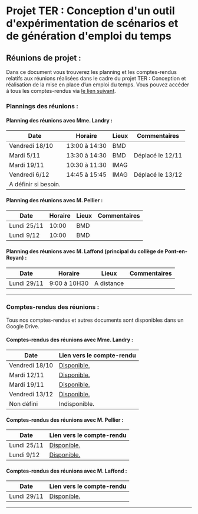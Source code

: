 #  Projet TER : Conception d'un outil d'expérimentation de scénarios et de génération d'emploi du temps

## Réunions de projet : 
Dans ce document vous trouverez les planning et les comptes-rendus relatifs aux réunions réalisées dans le cadre du projet TER : Conception et réalisation de la mise en place d’un emploi du temps. 
Vous pouvez accéder à tous les comptes-rendus via [le lien suivant](https://drive.google.com/drive/folders/14-HWxcOXcnJf5WjjvTNWQ2tMvVvIMdCz?usp=sharing).

### Plannings des réunions :

#### Planning des réunions avec Mme. Landry : 
| Date          | Horaire        | Lieux | Commentaires      |
|---------------|----------------|-------|-------------------|
| Vendredi 18/10| 13:00 à 14:30  | BMD   |                   |
| Mardi 5/11    | 13:30 à 14:30  | BMD   | Déplacé le 12/11  |
| Mardi 19/11   | 10:30 à 11:30  | IMAG  |                   |
| Vendredi 6/12 | 14:45 à 15:45  | IMAG  | Déplacé le 13/12  |
| A définir si besoin. |               |       |                   |

#### Planning des réunions avec M. Pellier : 
| Date          | Horaire        | Lieux | Commentaires      |
|---------------|----------------|-------|-------------------|
| Lundi 25/11   | 10:00          | BMD   |                   |
| Lundi 9/12    | 10:00          | BMD   |                   |

#### Planning des réunions avec M. Laffond (principal du collège de Pont-en-Royan) : 
| Date          | Horaire        | Lieux        | Commentaires      |
|---------------|----------------|--------------|-------------------|
| Lundi 29/11   | 9:00 à 10H30   | A distance   |                   |

---

### Comptes-rendus des réunions : 
Tous nos comptes-rendus et autres documents sont disponibles dans un Google Drive. 

#### Comptes-rendus des réunions avec Mme. Landry : 
| Date            | Lien vers le compte-rendu      |
|-----------------|--------------------------------|
| Vendredi 18/10  | [Disponible.](https://docs.google.com/document/d/19j1hzim2e27nhcKxCi77yMV4aj-cnOw0hsWdzVjNWHc/edit?usp=drive_link)              |
| Mardi 12/11     | [Disponible.](https://docs.google.com/document/d/1hEV5GoCbWaAZ-oB2LAaD061vDI9b1B-9DN2GvrutGDM/edit?usp=drive_link)              |
| Mardi 19/11     | [Disponible.](https://docs.google.com/document/d/1vwlQ4idLEg4V13RzEKO263JuRVc5lv81G5z9w9icwqI/edit?usp=sharing)                 |
| Vendredi 13/12  | [Disponible.](https://docs.google.com/document/d/17V32L7mI2Qzjys-0kH8ytFm0MMDEZbacNlHBP8HYwAw/edit?usp=sharing)                 |
| Non défini      | Indisponible.                  |

#### Comptes-rendus des réunions avec M. Pellier : 
| Date          | Lien vers le compte-rendu      |
|---------------|--------------------------------|
| Lundi 25/11   | [Disponible.](https://docs.google.com/document/d/1r5LVkF3i_B06AGJ7l0VcHQb5Z9K7Z5xGD-l5kd96IN8/edit?usp=drive_link)              | 
| Lundi 9/12    | [Disponible.](https://docs.google.com/document/d/1Bmut9727WWYQLW4OpAmYXQuxHltM_DKmm_mboLxJnJQ/edit?usp=sharing)                 | 

#### Comptes-rendus des réunions avec M. Laffond : 
| Date          | Lien vers le compte-rendu      |
|---------------|--------------------------------|
| Lundi 29/11   | [Disponible.](https://docs.google.com/document/d/1c1PaARlNbUlCOR-6Fg6_qn1dMRsEOxmr5fEl9aVTPu8/edit?usp=drive_link)              | 

---

